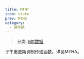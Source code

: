 ```yaml
---
title: MTHT
icon: state
prev: MTHS
category:
  - 操作数
---
```


> 分类: [Mtf数据](/hb/operands/131/883/  "Zemax 操作数 Mtf数据")

子午惠更斯调制传递函数，详见MTHA。